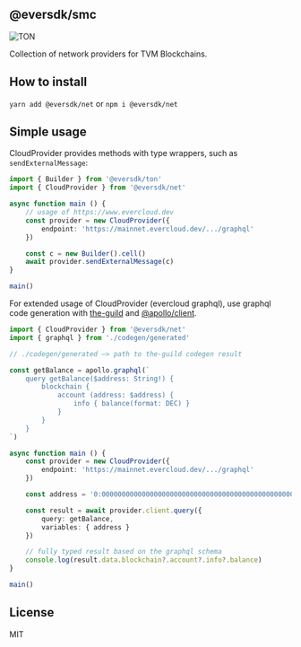 ## @eversdk/smc

![TON](https://img.shields.io/badge/based%20on-TVM%20Blockchains-blue)

Collection of network providers for TVM Blockchains.

## How to install
`yarn add @eversdk/net` or `npm i @eversdk/net`

## Simple usage

CloudProvider provides methods with type wrappers, such as `sendExternalMessage`:

```typescript
import { Builder } from '@eversdk/ton'
import { CloudProvider } from '@eversdk/net'

async function main () {
    // usage of https://www.evercloud.dev
    const provider = new CloudProvider({
        endpoint: 'https://mainnet.evercloud.dev/.../graphql'
    })

    const c = new Builder().cell()
    await provider.sendExternalMessage(c)
}

main()
```

For extended usage of CloudProvider (evercloud graphql), use graphql code generation with [the-guild](https://the-guild.dev/graphql/codegen) and [@apollo/client](https://www.apollographql.com/docs/react/). 

```typescript
import { CloudProvider } from '@eversdk/net'
import { graphql } from './codegen/generated'

// ./codegen/generated –> path to the-guild codegen result

const getBalance = apollo.graphql(`
    query getBalance($address: String!) {
        blockchain {
            account (address: $address) {
                info { balance(format: DEC) }
            }
        }
    }
`)

async function main () {
    const provider = new CloudProvider({
        endpoint: 'https://mainnet.evercloud.dev/.../graphql'
    })

    const address = '0:0000000000000000000000000000000000000000000000000000000000000000'

    const result = await provider.client.query({
        query: getBalance,
        variables: { address }
    })

    // fully typed result based on the graphql schema
    console.log(result.data.blockchain?.account?.info?.balance)
}

main()
```

## License

MIT
